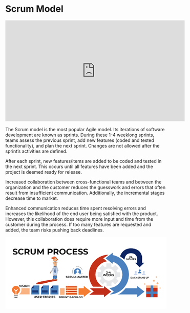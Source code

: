 # Scrum Model

<iframe width="560" height="315" src="https://www.youtube.com/embed/Txz-Tnm_aSM" title="YouTube video player" frameborder="0" allow="accelerometer; autoplay; clipboard-write; encrypted-media; gyroscope; picture-in-picture" allowfullscreen></iframe>

The Scrum model is the most popular Agile model. Its iterations of software development are known as sprints. During these 1-4 weeklong sprints, teams assess the previous sprint, add new features (coded and tested functionality), and plan the next sprint. Changes are not allowed after the sprint’s activities are defined.

After each sprint, new features/items are added to be coded and tested in the next sprint. This occurs until all features have been added and the project is deemed ready for release.

Increased collaboration between cross-functional teams and between the organization and the customer reduces the guesswork and errors that often result from insufficient communication. Additionally, the incremental stages decrease time to market.

Enhanced communication reduces time spent resolving errors and increases the likelihood of the end user being satisfied with the product. However, this collaboration does require more input and time from the customer during the process. If too many features are requested and added, the team risks pushing back deadlines.



<img src="/assets/scrum.png">

